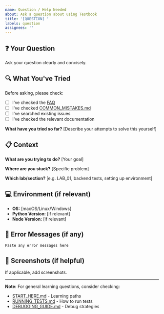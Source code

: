 ```yaml
---
name: Question / Help Needed
about: Ask a question about using Testbook
title: '[QUESTION] '
labels: question
assignees: ''
---
```


## ❓ Your Question

Ask your question clearly and concisely.

## 🔍 What You've Tried

Before asking, please check:
- [ ] I've checked the [FAQ](../../FAQ.md)
- [ ] I've checked [COMMON_MISTAKES.md](../../docs/course/COMMON_MISTAKES.md)
- [ ] I've searched existing issues
- [ ] I've checked the relevant documentation

**What have you tried so far?**
[Describe your attempts to solve this yourself]

## 📋 Context

**What are you trying to do?**
[Your goal]

**Where are you stuck?**
[Specific problem]

**Which lab/section?**
[e.g. LAB_01, backend tests, setting up environment]

## 💻 Environment (if relevant)

- **OS:** [macOS/Linux/Windows]
- **Python Version:** [if relevant]
- **Node Version:** [if relevant]

## 📝 Error Messages (if any)

```
Paste any error messages here
```

## 📸 Screenshots (if helpful)

If applicable, add screenshots.

---

**Note:** For general learning questions, consider checking:
- [START_HERE.md](../../START_HERE.md) - Learning paths
- [RUNNING_TESTS.md](../../docs/guides/RUNNING_TESTS.md) - How to run tests
- [DEBUGGING_GUIDE.md](../../docs/reference/DEBUGGING_GUIDE.md) - Debug strategies


